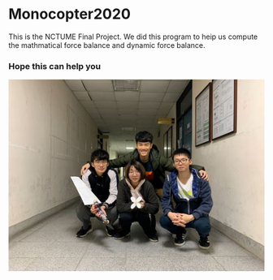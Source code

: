 # Monocopter2020
This is the NCTUME Final Project. We did this program to heip us compute the mathmatical force balance and dynamic force balance.
### Hope this can help you
![](teamview.jpg)
